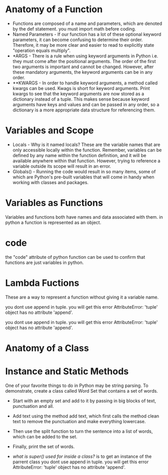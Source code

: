 # Anatomy of a Function
- Functions are composed of a name and parameters, which are denoted by the def statement. you must import math before coding. 
 - Named Parameters - If our function has a lot of these optional keyword parameters, it can become confusing to determine their order. Therefore, it may be more clear and easier to read to explicitly state "operation equals multiply". 
- *ARGS - There is a rule when using keyword arguments in Python i.e. they must come after the positional arguments. The order of the first two arguments is important and cannot be changed. However, after these mandatory arguments, the keyword arguments can be in any order.
- **KWARGS - In order to handle keyword arguments, a method called kwargs can be used. Kwags is short for keyword arguments. Print kwargs to see that the keyword arguments are now stored as a dictionary instead of a tuple. This makes sense because keyword arguments have keys and values and can be passed in any order, so a dictionary is a more appropriate data structure for referencing them.

# Variables and Scope
- Locals - Why is it named locals? These are the variable names that are only accessible locally within the function. Remember, variables can be defined by any name within the function definition, and it will be available anywhere within that function. However, trying to reference a variable outside its scope will result in an error. 
- Globals() - Running the code would result in so many items, some of which are Python's pre-built variables that will come in handy when working with classes and packages. 

# Variables as Functions
Variables and functions both have names and data associated with them. in python a function is represented as an object.

# __code__ 
the "code" attribute of python function can be used to confirm that functions are just variables in python.

# Lambda Fuctions
These are a way to represent a function without giving it a variable name.

you dont use append in tuple. you will get this error AttributeError: 'tuple' object has no attribute 'append'.

you dont use append in tuple. you will get this error AttributeError: 'tuple' object has no attribute 'append'.

# Anatomy of a Class

# Instance and Static Methods

One of your favorite things to do in Python may be string parsing. To demonstrate, create a class called Word Set that contains a set of words. 

- Start with an empty set and add to it by passing in big blocks of text, punctuation and all. 
- Add text using the method add text, which first calls the method clean text to remove the punctuation and make everything lowercase. 
- Then use the split function to turn the sentence into a list of words, which can be added to the set. 
- Finally, print the set of words. 

- *what is super() used for inside a class?* is to get an instance of the parrent class
you dont use append in tuple. you will get this error AttributeError: 'tuple' object has no attribute 'append'.